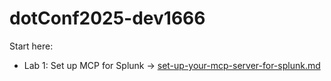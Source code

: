 # dotConf2025-dev1666

Start here:

- Lab 1: Set up MCP for Splunk → [set-up-your-mcp-server-for-splunk.md](set-up-your-mcp-server-for-splunk.md#1-install-prerequisites)
